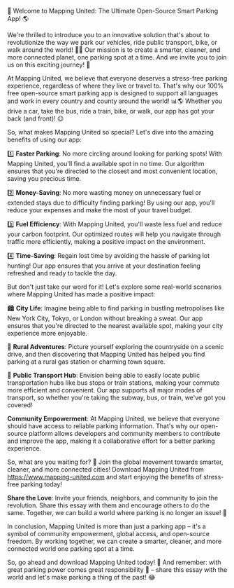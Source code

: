 🚀 Welcome to Mapping United: The Ultimate Open-Source Smart Parking App! 🌎

We're thrilled to introduce you to an innovative solution that's about to revolutionize the way we park our vehicles, ride public transport, bike, or walk around the world! 🚌💨 Our mission is to create a smarter, cleaner, and more connected planet, one parking spot at a time. And we invite you to join us on this exciting journey! 🌟

At Mapping United, we believe that everyone deserves a stress-free parking experience, regardless of where they live or travel to. That's why our 100% free open-source smart parking app is designed to support all languages and work in every country and county around the world! 📊🌎 Whether you drive a car, take the bus, ride a train, bike, or walk, our app has got your back (and front)! 😉

So, what makes Mapping United so special? Let's dive into the amazing benefits of using our app:

1️⃣ **Faster Parking**: No more circling around looking for parking spots! With Mapping United, you'll find a available spot in no time. Our algorithm ensures that you're directed to the closest and most convenient location, saving you precious time.

2️⃣ **Money-Saving**: No more wasting money on unnecessary fuel or extended stays due to difficulty finding parking! By using our app, you'll reduce your expenses and make the most of your travel budget.

3️⃣ **Fuel Efficiency**: With Mapping United, you'll waste less fuel and reduce your carbon footprint. Our optimized routes will help you navigate through traffic more efficiently, making a positive impact on the environment.

4️⃣ **Time-Saving**: Regain lost time by avoiding the hassle of parking lot hunting! Our app ensures that you arrive at your destination feeling refreshed and ready to tackle the day.

But don't just take our word for it! Let's explore some real-world scenarios where Mapping United has made a positive impact:

🏙️ **City Life**: Imagine being able to find parking in bustling metropolises like New York City, Tokyo, or London without breaking a sweat. Our app ensures that you're directed to the nearest available spot, making your city experience more enjoyable.

🌳 **Rural Adventures**: Picture yourself exploring the countryside on a scenic drive, and then discovering that Mapping United has helped you find parking at a rural gas station or charming town square.

🚌 **Public Transport Hub**: Envision being able to easily locate public transportation hubs like bus stops or train stations, making your commute more efficient and convenient. Our app supports all major modes of transport, so whether you're taking the subway, bus, or train, we've got you covered!

**Community Empowerment**: At Mapping United, we believe that everyone should have access to reliable parking information. That's why our open-source platform allows developers and community members to contribute and improve the app, making it a collaborative effort for a better parking experience.

So, what are you waiting for? 🤔 Join the global movement towards smarter, cleaner, and more connected cities! Download Mapping United from https://www.mapping-united.com and start enjoying the benefits of stress-free parking today!

**Share the Love**: Invite your friends, neighbors, and community to join the revolution. Share this essay with them and encourage others to do the same. Together, we can build a world where parking is no longer an issue! 🌈

In conclusion, Mapping United is more than just a parking app – it's a symbol of community empowerment, global access, and open-source freedom. By working together, we can create a smarter, cleaner, and more connected world one parking spot at a time.

So, go ahead and download Mapping United today! 📲 And remember: with great parking power comes great responsibility 🤯 – share this essay with the world and let's make parking a thing of the past! 😂